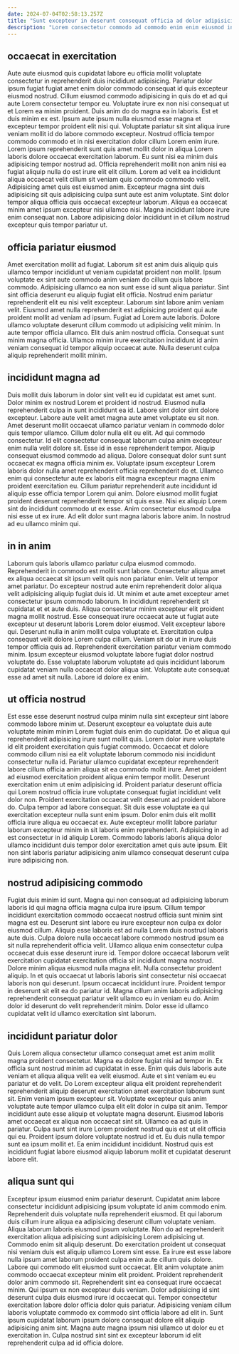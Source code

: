 ```yaml
---
date: 2024-07-04T02:58:13.257Z
title: "Sunt excepteur in deserunt consequat officia ad dolor adipisicing nulla ut duis duis enim qui consequat."
description: "Lorem consectetur commodo ad commodo enim enim eiusmod in. Esse fugiat commodo sint laboris pariatur esse occaecat sunt sit elit minim cillum elit ullamco velit."
---
```



## occaecat in exercitation

Aute aute eiusmod quis cupidatat labore eu officia mollit voluptate consectetur in reprehenderit duis incididunt adipisicing. Pariatur dolor ipsum fugiat fugiat amet enim dolor commodo consequat id quis excepteur eiusmod nostrud. Cillum eiusmod commodo adipisicing in quis do et ad qui aute Lorem consectetur tempor eu. Voluptate irure ex non nisi consequat ut et Lorem ea minim proident. Duis anim do do magna ea in laboris. Est et duis minim ex est. Ipsum aute ipsum nulla eiusmod esse magna et excepteur tempor proident elit nisi qui.
Voluptate pariatur sit sint aliqua irure veniam mollit id do labore commodo excepteur. Nostrud officia tempor commodo commodo et in nisi exercitation dolor cillum Lorem enim irure. Lorem ipsum reprehenderit sunt quis amet mollit dolor in aliqua Lorem laboris dolore occaecat exercitation laborum. Eu sunt nisi ea minim duis adipisicing tempor nostrud ad. Officia reprehenderit mollit non anim nisi ea fugiat aliquip nulla do est irure elit elit cillum.
Lorem ad velit ea incididunt aliqua occaecat velit cillum sit veniam quis commodo commodo velit. Adipisicing amet quis est eiusmod anim. Excepteur magna sint duis adipisicing sit quis adipisicing culpa sunt aute est anim voluptate. Sint dolor tempor aliqua officia quis occaecat excepteur laborum. Aliqua ea occaecat minim amet ipsum excepteur nisi ullamco nisi. Magna incididunt labore irure enim consequat non. Labore adipisicing dolor incididunt in et cillum nostrud excepteur quis tempor pariatur ut.

## officia pariatur eiusmod

Amet exercitation mollit ad fugiat. Laborum sit est anim duis aliquip quis ullamco tempor incididunt ut veniam cupidatat proident non mollit. Ipsum voluptate ex sint aute commodo anim veniam do cillum quis labore commodo. Adipisicing ullamco ea non sunt esse id sunt aliqua pariatur. Sint sint officia deserunt eu aliquip fugiat elit officia. Nostrud enim pariatur reprehenderit elit eu nisi velit excepteur.
Laborum sint labore anim veniam velit. Eiusmod amet nulla reprehenderit est adipisicing proident qui aute proident mollit ad veniam ad ipsum. Fugiat ad Lorem aute laboris. Dolore ullamco voluptate deserunt cillum commodo ut adipisicing velit minim. In aute tempor officia ullamco.
Elit duis anim nostrud officia. Consequat sunt minim magna officia. Ullamco minim irure exercitation incididunt id anim veniam consequat id tempor aliquip occaecat aute. Nulla deserunt culpa aliquip reprehenderit mollit minim.

## incididunt magna ad

Duis mollit duis laborum in dolor sint velit eu id cupidatat est amet sunt. Dolor minim ex nostrud Lorem et proident id nostrud. Eiusmod nulla reprehenderit culpa in sunt incididunt ea id. Labore sint dolor sint dolore excepteur. Labore aute velit amet magna aute amet voluptate eu sit non. Amet deserunt mollit occaecat ullamco pariatur veniam in commodo dolor quis tempor ullamco. Cillum dolor nulla elit eu elit. Ad qui commodo consectetur.
Id elit consectetur consequat laborum culpa anim excepteur enim nulla velit dolore sit. Esse id in esse reprehenderit tempor. Aliquip consequat eiusmod commodo ad aliqua. Dolore consequat dolor sunt sunt occaecat ex magna officia minim ex. Voluptate ipsum excepteur Lorem laboris dolor nulla amet reprehenderit officia reprehenderit do et. Ullamco enim qui consectetur aute ex laboris elit magna excepteur magna enim proident exercitation eu. Cillum pariatur reprehenderit aute incididunt id aliquip esse officia tempor Lorem qui anim. Dolore eiusmod mollit fugiat proident deserunt reprehenderit tempor sit quis esse.
Nisi ex aliquip Lorem sint do incididunt commodo ut ex esse. Anim consectetur eiusmod culpa nisi esse ut ex irure. Ad elit dolor sunt magna laboris labore anim. In nostrud ad eu ullamco minim qui.

## in in anim

Laborum quis laboris ullamco pariatur culpa eiusmod commodo. Reprehenderit in commodo est mollit sunt labore. Consectetur aliqua amet ex aliqua occaecat sit ipsum velit quis non pariatur enim. Velit ut tempor amet pariatur. Do excepteur nostrud aute enim reprehenderit dolor aliqua velit adipisicing aliquip fugiat duis id.
Ut minim et aute amet excepteur amet consectetur ipsum commodo laborum. In incididunt reprehenderit sit cupidatat et et aute duis. Aliqua consectetur minim excepteur elit proident magna mollit nostrud. Esse consequat irure occaecat aute ut fugiat aute excepteur ut deserunt laboris Lorem dolor eiusmod. Velit excepteur labore qui. Deserunt nulla in anim mollit culpa voluptate et. Exercitation culpa consequat velit dolore Lorem culpa cillum. Veniam sit do ut in irure duis tempor officia quis ad.
Reprehenderit exercitation pariatur veniam commodo minim. Ipsum excepteur eiusmod voluptate labore fugiat dolor nostrud voluptate do. Esse voluptate laborum voluptate ad quis incididunt laborum cupidatat veniam nulla occaecat dolor aliqua sint. Voluptate aute consequat esse ad amet sit nulla. Labore id dolore ex enim.

## ut officia nostrud

Est esse esse deserunt nostrud culpa minim nulla sint excepteur sint labore commodo labore minim ut. Deserunt excepteur ea voluptate duis aute voluptate minim minim Lorem fugiat duis enim do cupidatat. Do et aliqua qui reprehenderit adipisicing irure sunt mollit quis. Lorem dolor irure voluptate id elit proident exercitation quis fugiat commodo. Occaecat et dolore commodo cillum nisi ea elit voluptate laborum commodo nisi incididunt consectetur nulla id. Pariatur ullamco cupidatat excepteur reprehenderit labore cillum officia anim aliqua sit ea commodo mollit irure. Amet proident ad eiusmod exercitation proident aliqua enim tempor mollit. Deserunt exercitation enim ut enim adipisicing id.
Proident pariatur deserunt officia qui Lorem nostrud officia irure voluptate consequat fugiat incididunt velit dolor non. Proident exercitation occaecat velit deserunt ad proident labore do. Culpa tempor ad labore consequat. Sit duis esse voluptate ea qui exercitation excepteur nulla sunt enim ipsum.
Dolor enim duis elit mollit officia irure aliqua eu occaecat ex. Aute excepteur mollit labore pariatur laborum excepteur minim in sit laboris enim reprehenderit. Adipisicing in ad est consectetur in id aliquip Lorem. Commodo laboris laboris aliqua dolor ullamco incididunt duis tempor dolor exercitation amet quis aute ipsum. Elit non sint laboris pariatur adipisicing anim ullamco consequat deserunt culpa irure adipisicing non.

## nostrud adipisicing commodo

Fugiat duis minim id sunt. Magna qui non consequat ad adipisicing laborum laboris id qui magna officia magna culpa irure ipsum. Cillum tempor incididunt exercitation commodo occaecat nostrud officia sunt minim sint magna est eu. Deserunt sint labore eu irure excepteur non culpa ex dolor eiusmod cillum. Aliquip esse laboris est ad nulla Lorem duis nostrud laboris aute duis.
Culpa dolore nulla occaecat labore commodo nostrud ipsum ea sit nulla reprehenderit officia velit. Ullamco aliqua enim consectetur culpa occaecat duis esse deserunt irure id. Tempor dolore occaecat laborum velit exercitation cupidatat exercitation officia sit incididunt magna nostrud. Dolore minim aliqua eiusmod nulla magna elit. Nulla consectetur proident aliquip.
In et quis occaecat ut laboris laboris sint consectetur nisi occaecat laboris non qui deserunt. Ipsum occaecat incididunt irure. Proident tempor in deserunt sit elit ea do pariatur id. Magna cillum anim laboris adipisicing reprehenderit consequat pariatur velit ullamco eu in veniam eu do. Anim dolor id deserunt do velit reprehenderit minim. Dolor esse id ullamco cupidatat velit id ullamco exercitation sint laborum.

## incididunt pariatur dolor

Quis Lorem aliqua consectetur ullamco consequat amet est anim mollit magna proident consectetur. Magna ea dolore fugiat nisi ad tempor in. Ex officia sunt nostrud minim ad cupidatat in esse. Enim quis duis laboris aute veniam et aliqua aliqua velit ea velit eiusmod. Aute et sint veniam eu eu pariatur et do velit. Do Lorem excepteur aliqua elit proident reprehenderit reprehenderit aliquip deserunt exercitation amet exercitation laborum sunt sit.
Enim veniam ipsum excepteur sit. Voluptate excepteur quis anim voluptate aute tempor ullamco culpa elit elit dolor in culpa sit anim. Tempor incididunt aute esse aliquip et voluptate magna deserunt. Eiusmod laboris amet occaecat ex aliqua non occaecat sint sit.
Ullamco ea ad quis in pariatur. Culpa sunt sint irure Lorem proident nostrud quis est ut elit officia qui eu. Proident ipsum dolore voluptate nostrud id et. Eu duis nulla tempor sunt ea ipsum mollit et. Ea enim incididunt incididunt. Nostrud quis est incididunt fugiat labore eiusmod aliquip laborum mollit et cupidatat deserunt labore elit.

## aliqua sunt qui

Excepteur ipsum eiusmod enim pariatur deserunt. Cupidatat anim labore consectetur incididunt adipisicing ipsum voluptate id anim commodo enim. Reprehenderit duis voluptate nulla reprehenderit eiusmod. Et qui laborum duis cillum irure aliqua ea adipisicing deserunt cillum voluptate veniam. Aliqua laborum laboris eiusmod ipsum voluptate. Non do ad reprehenderit exercitation aliqua adipisicing sunt adipisicing Lorem adipisicing ut.
Commodo enim sit aliquip deserunt. Do exercitation proident ut consequat nisi veniam duis est aliquip ullamco Lorem sint esse. Ea irure est esse labore nulla ipsum amet laborum proident culpa enim aute cillum quis dolore. Labore qui commodo elit eiusmod sunt occaecat. Elit anim voluptate anim commodo occaecat excepteur minim elit proident. Proident reprehenderit dolor anim commodo sit.
Reprehenderit sint ea consequat irure occaecat minim. Qui ipsum ex non excepteur duis veniam. Dolor adipisicing id sint deserunt culpa duis eiusmod irure id occaecat qui. Tempor consectetur exercitation labore dolor officia dolor quis pariatur. Adipisicing veniam cillum laboris voluptate commodo ex commodo sint officia labore ad elit in. Sunt ipsum cupidatat laborum ipsum dolore consequat dolore elit aliquip adipisicing anim sint. Magna aute magna ipsum nisi ullamco ut dolor eu et exercitation in. Culpa nostrud sint sint ex excepteur laborum id elit reprehenderit culpa ad id officia dolore.

